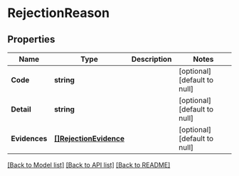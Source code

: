 # RejectionReason

## Properties
Name | Type | Description | Notes
------------ | ------------- | ------------- | -------------
**Code** | **string** |  | [optional] [default to null]
**Detail** | **string** |  | [optional] [default to null]
**Evidences** | [**[]RejectionEvidence**](RejectionEvidence.md) |  | [optional] [default to null]

[[Back to Model list]](../README.md#documentation-for-models) [[Back to API list]](../README.md#documentation-for-api-endpoints) [[Back to README]](../README.md)


